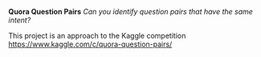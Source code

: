 **Quora Question Pairs**
*Can you identify question pairs that have the same intent?*

This project is an approach to the Kaggle competition https://www.kaggle.com/c/quora-question-pairs/

